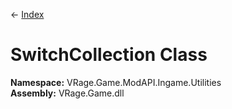 ← [Index](index.md)
# SwitchCollection Class
**Namespace:** VRage.Game.ModAPI.Ingame.Utilities  
**Assembly:** VRage.Game.dll  
